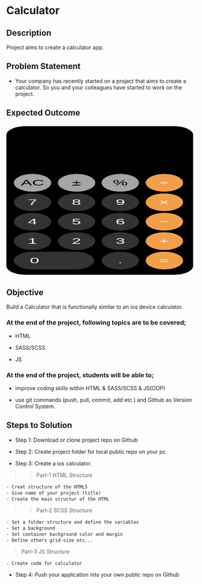 # Calculator

## Description

Project aims to create a calculator app.

## Problem Statement

- Your company has recently started on a project that aims to create a calculator. So you and your colleagues have started to work on the project.

## Expected Outcome

<div style="text-align:center">
<img src="./img/003.gif" alt="superset" width="100%" height="400px">
</div>

## Objective

Build a Calculator that is functionally similar to an ios device calculator.

### At the end of the project, following topics are to be covered;

- HTML

- SASS/SCSS

- JS

### At the end of the project, students will be able to;

- improve coding skills within HTML & SASS/SCSS & JS(OOP)

- use git commands (push, pull, commit, add etc.) and Github as Version Control System.

## Steps to Solution

- Step 1: Download or clone project repo on Github

- Step 2: Create project folder for local public repo on your pc

- Step 3: Create a ios calculator.

> > Part-1 HTML Structure

    - Creat structure of the HTML5
    - Give name of your project (title)
    - Create the main structur of the HTML

> > Part-2 SCSS Structure

    - Set a folder structure and define the variables
    - Set a background
    - Set container background color and margin
    - Define others grid-size etc...

> Part-3 JS Structure

    - Create code for calculator

- Step 4: Push your application into your own public repo on Github
